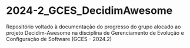 # 2024-2_GCES_DecidimAwesome
Repositório voltado à documentação do progresso do grupo alocado ao projeto Decidim-Awesome na disciplina de Gerenciamento de Evolução e Configuração de Software (GCES - 2024.2)

